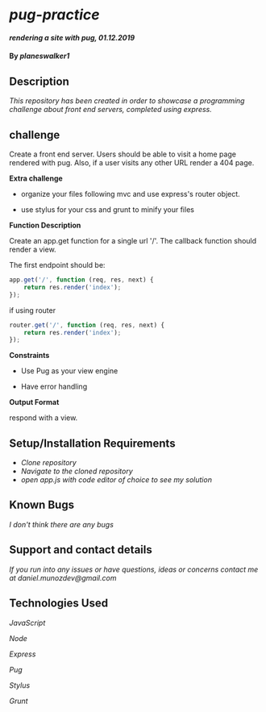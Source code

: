 # _pug-practice_

#### _rendering a site with pug, 01.12.2019_

#### By _**planeswalker1**_

## Description

_This repository has been created in order to showcase a programming challenge about front end servers, completed using express._

## challenge

Create a front end server. Users should be able to visit a home page rendered with pug. Also, if a user visits any other URL render a 404 page.

**Extra challenge**

* organize your files following mvc and use express's router object.

* use stylus for your css and grunt to minify your files

**Function Description**

Create an app.get function for a single url '/'. The callback function should render a view.

The first endpoint should be:

```javascript
app.get('/', function (req, res, next) {
    return res.render('index');
});
 ```

if using router

```javascript
router.get('/', function (req, res, next) {
    return res.render('index');
});
 ```

**Constraints**

* Use Pug as your view engine

* Have error handling

**Output Format**

respond with a view.

## Setup/Installation Requirements

* _Clone repository_
* _Navigate to the cloned repository_
* _open app.js with code editor of choice to see my solution_

## Known Bugs

_I don't think there are any bugs_

## Support and contact details

_If you run into any issues or have questions, ideas or concerns contact me at daniel.munozdev@gmail.com_

## Technologies Used

_JavaScript_

_Node_

_Express_

_Pug_

_Stylus_

_Grunt_